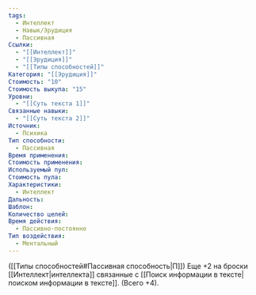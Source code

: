 ```yaml
---
tags:
  - Интеллект
  - Навык/Эрудиция
  - Пассивная
Ссылки:
  - "[[Интеллект]]"
  - "[[Эрудиция]]"
  - "[[Типы способностей]]"
Категория: "[[Эрудиция]]"
Стоимость: "10"
Стоимость выкупа: "15"
Уровни:
  - "[[Суть текста 1]]"
Связанные навыки:
  - "[[Суть текста 2]]"
Источник:
  - Психика
Тип способности:
  - Пассивная
Время применения: 
Стоимость применения: 
Используемый пул: 
Стоимость пула: 
Характеристики:
  - Интеллект
Дальность: 
Шаблон: 
Количество целей: 
Время действия:
  - Пассивно-постоянно
Тип воздействия:
  - Ментальный
---
```

([[Типы способностей#Пассивная способность|П]]) Еще +2 на броски [[Интеллект|интеллекта]] связанные с [[Поиск информации в тексте|поиском информации в тексте]]. (Всего +4).